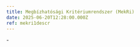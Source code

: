 ```yaml
---
title: Megbízhatósági Kritériumrendszer (MekRi)
date: 2025-06-20T12:28:00.000Z
ref: mekri1descr
---
```

\-

